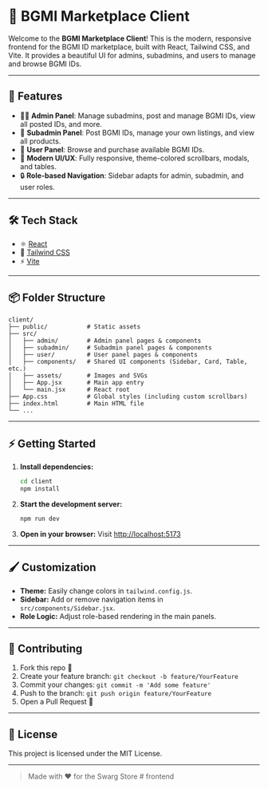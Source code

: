 # 🎨 BGMI Marketplace Client

Welcome to the **BGMI Marketplace Client**! This is the modern, responsive frontend for the BGMI ID marketplace, built with React, Tailwind CSS, and Vite. It provides a beautiful UI for admins, subadmins, and users to manage and browse BGMI IDs.

---

## 🚀 Features

- 🧑‍💼 **Admin Panel**: Manage subadmins, post and manage BGMI IDs, view all posted IDs, and more.
- 👥 **Subadmin Panel**: Post BGMI IDs, manage your own listings, and view all products.
- 🛒 **User Panel**: Browse and purchase available BGMI IDs.
- 🌈 **Modern UI/UX**: Fully responsive, theme-colored scrollbars, modals, and tables.
- 🔒 **Role-based Navigation**: Sidebar adapts for admin, subadmin, and user roles.

---

## 🛠️ Tech Stack

- ⚛️ [React](https://reactjs.org/)
- 💨 [Tailwind CSS](https://tailwindcss.com/)
- ⚡ [Vite](https://vitejs.dev/)

---

## 📦 Folder Structure

```
client/
├── public/           # Static assets
├── src/
│   ├── admin/        # Admin panel pages & components
│   ├── subadmin/     # Subadmin panel pages & components
│   ├── user/         # User panel pages & components
│   ├── components/   # Shared UI components (Sidebar, Card, Table, etc.)
│   ├── assets/       # Images and SVGs
│   ├── App.jsx       # Main app entry
│   └── main.jsx      # React root
├── App.css           # Global styles (including custom scrollbars)
├── index.html        # Main HTML file
└── ...
```

---

## ⚡ Getting Started

1. **Install dependencies:**
   ```bash
   cd client
   npm install
   ```
2. **Start the development server:**
   ```bash
   npm run dev
   ```
3. **Open in your browser:**
   Visit [http://localhost:5173](http://localhost:5173)

---

## 🖌️ Customization
- **Theme:** Easily change colors in `tailwind.config.js`.
- **Sidebar:** Add or remove navigation items in `src/components/Sidebar.jsx`.
- **Role Logic:** Adjust role-based rendering in the main panels.

---

## 🤝 Contributing

1. Fork this repo 🍴
2. Create your feature branch: `git checkout -b feature/YourFeature`
3. Commit your changes: `git commit -m 'Add some feature'`
4. Push to the branch: `git push origin feature/YourFeature`
5. Open a Pull Request 🚀

---

## 📄 License

This project is licensed under the MIT License.

---

> Made with ❤️ for the Swarg Store
#   f r o n t e n d  
 